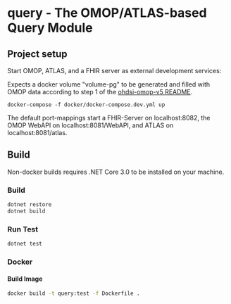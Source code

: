 # query - The OMOP/ATLAS-based Query Module

## Project setup

Start OMOP, ATLAS, and a FHIR server as external development services:

Expects a docker volume "volume-pg" to be generated and filled with OMOP data according to step 1 of the [ohdsi-omop-v5 README](https://gitlab.miracum.org/miracum-etl/ohdsi-omop-v5).

```
docker-compose -f docker/docker-compose.dev.yml up
```

The default port-mappings start a FHIR-Server on localhost:8082, the OMOP WebAPI on localhost:8081/WebAPI, and ATLAS on localhost:8081/atlas.

## Build

Non-docker builds requires .NET Core 3.0 to be installed on your machine.

### Build
```sh
dotnet restore
dotnet build
```

### Run Test
```sh
dotnet test
```

### Docker

#### Build Image
```sh
docker build -t query:test -f Dockerfile .
```
